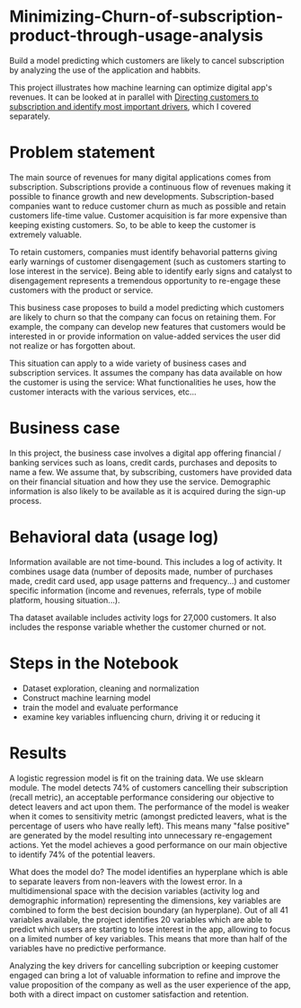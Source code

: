 # Minimizing-Churn-of-subscription-product-through-usage-analysis
Build a model predicting which customers are likely to cancel subscription by analyzing the use of the application and habbits.

This project illustrates how machine learning can optimize digital app's revenues. It can be looked at in parallel with [Directing customers to subscription and identify most important drivers](https://github.com/LaurentVeyssier/App-Directing-customers-to-subscription), which I covered separately.

# Problem statement

The main source of revenues for many digital applications comes from subscription. Subscriptions provide a continuous flow of revenues making it possible to finance growth and new developments. Subscription-based companies want to reduce customer churn as much as possible and retain customers life-time value. Customer acquisition is far more expensive than keeping existing customers. So, to be able to keep the customer is extremely valuable.

To retain customers, companies must identify behavorial patterns giving early warnings of customer disengagement (such as customers starting to lose interest in the service). Being able to identify early signs and catalyst to disengagement represents a tremendous opportunity to re-engage these customers with the product or service.

This business case proposes to build a model predicting which customers are likely to churn so that the company can focus on retaining them. For example, the company can develop new features that customers would be interested in or provide information on value-added services the user did not realize or has forgotten about.

This situation can apply to a wide variety of business cases and subscription services. It assumes the company has data available on how the customer is using the service: What functionalities he uses, how the customer interacts with the various services, etc...

# Business case
In this project, the business case involves a digital app offering financial / banking services such as loans, credit cards, purchases and deposits to name a few.
We assume that, by subscribing, customers have provided data on their financial situation and how they use the service. Demographic information is also likely to be available as it is acquired during the sign-up process.

# Behavioral data (usage log)
Information available are not time-bound. This includes a log of activity. It combines usage data (number of deposits made, number of purchases made, credit card used, app usage patterns and frequency...) and customer specific information (income and revenues, referrals, type of mobile platform, housing situation...).

Tha dataset available includes activity logs for 27,000 customers. It also includes the response variable whether the customer churned or not.

# Steps in the Notebook
- Dataset exploration, cleaning and normalization
- Construct machine learning model
- train the model and evaluate performance
- examine key variables influencing churn, driving it or reducing it

# Results

A logistic regression model is fit on the training data. We use sklearn module.
The model detects 74% of customers cancelling their subscription (recall metric), an acceptable performance considering our objective to detect leavers and act upon them. The performance of the model is weaker when it comes to sensitivity metric (amongst predicted leavers, what is the percentage of users who have really left). This means many "false positive" are generated by the model resulting into unnecessary re-engagement actions. Yet the model achieves a good performance on our main objective to identify 74% of the potential leavers.

What does the model do?
The model identifies an hyperplane which is able to separate leavers from non-leavers with the lowest error. In a multidimensional space with the decision variables (activity log and demographic information) representing the dimensions, key variables are combined to form the best decision boundary (an hyperplane).
Out of all 41 variables available, the project identifies 20 variables which are able to predict which users are starting to lose interest in the app,  allowing to focus on a limited number of key variables. This means that more than half of the variables have no predictive performance.

Analyzing the key drivers for cancelling subcription or keeping customer engaged can bring a lot of valuable information to refine and improve the value proposition of the company as well as the user experience of the app, both with a direct impact on customer satisfaction and retention.

